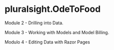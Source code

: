 # pluralsight.OdeToFood

Module 2 - Drilling into Data.

Module 3 - Working with Models and Model Billing.

Modulo 4 - Editing Data with Razor Pages
